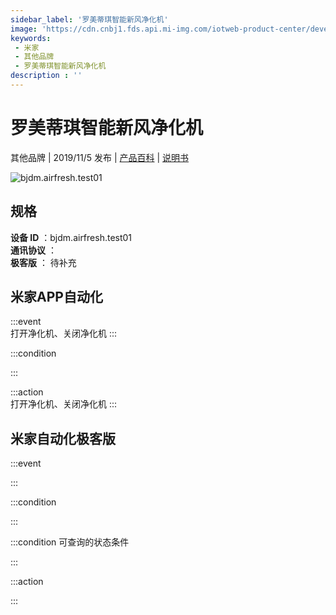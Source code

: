 ```yaml
---
sidebar_label: '罗美蒂琪智能新风净化机'
image: 'https://cdn.cnbj1.fds.api.mi-img.com/iotweb-product-center/developer_1593331167056HUzNiSvb.png?GalaxyAccessKeyId=AKVGLQWBOVIRQ3XLEW&Expires=9223372036854775807&Signature=p6gayOGu2kVnuk9WS+Np96blYt0='
keywords: 
 - 米家
 - 其他品牌
 - 罗美蒂琪智能新风净化机
description : ''
---
```

# 罗美蒂琪智能新风净化机

其他品牌 | 2019/11/5 发布 | [产品百科](https://home.mi.com/webapp/content/baike/product/index.html?model=bjdm.airfresh.test01/) | [说明书](https://home.mi.com/views/introduction.html?model=bjdm.airfresh.test01&region=cn)

![bjdm.airfresh.test01](https://cdn.cnbj1.fds.api.mi-img.com/iotweb-product-center/developer_1593331167056HUzNiSvb.png?GalaxyAccessKeyId=AKVGLQWBOVIRQ3XLEW&Expires=9223372036854775807&Signature=p6gayOGu2kVnuk9WS+Np96blYt0=)

## 规格  
> 
**设备 ID** ：bjdm.airfresh.test01  
**通讯协议** ：  
**极客版**  ： 待补充 


## 米家APP自动化  

:::event  
打开净化机、关闭净化机
:::

:::condition  

:::

:::action   
打开净化机、关闭净化机
:::

## 米家自动化极客版  

:::event  

:::

:::condition  

:::

:::condition 可查询的状态条件  

:::

:::action  

:::

        
